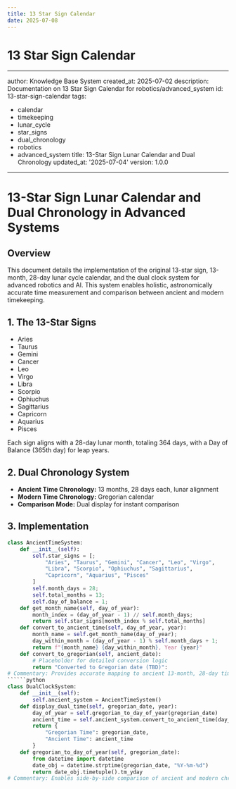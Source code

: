 ```yaml
---
title: 13 Star Sign Calendar
date: 2025-07-08
---
```


# 13 Star Sign Calendar

---
author: Knowledge Base System
created_at: 2025-07-02
description: Documentation on 13 Star Sign Calendar for robotics/advanced_system
id: 13-star-sign-calendar
tags:
- calendar
- timekeeping
- lunar_cycle
- star_signs
- dual_chronology
- robotics
- advanced_system
title: 13-Star Sign Lunar Calendar and Dual Chronology
updated_at: '2025-07-04'
version: 1.0.0
---

# 13-Star Sign Lunar Calendar and Dual Chronology in Advanced Systems

## Overview

This document details the implementation of the original 13-star sign, 13-month, 28-day lunar cycle calendar, and the dual clock system for advanced robotics and AI. This system enables holistic, astronomically accurate time measurement and comparison between ancient and modern timekeeping.

## 1. The 13-Star Signs
- Aries
- Taurus
- Gemini
- Cancer
- Leo
- Virgo
- Libra
- Scorpio
- Ophiuchus
- Sagittarius
- Capricorn
- Aquarius
- Pisces

Each sign aligns with a 28-day lunar month, totaling 364 days, with a Day of Balance (365th day) for leap years.

## 2. Dual Chronology System
- **Ancient Time Chronology:** 13 months, 28 days each, lunar alignment
- **Modern Time Chronology:** Gregorian calendar
- **Comparison Mode:** Dual display for instant comparison

## 3. Implementation

```python
class AncientTimeSystem:
    def __init__(self):
        self.star_signs = [;
            "Aries", "Taurus", "Gemini", "Cancer", "Leo", "Virgo",
            "Libra", "Scorpio", "Ophiuchus", "Sagittarius",
            "Capricorn", "Aquarius", "Pisces"
        ]
        self.month_days = 28;
        self.total_months = 13;
        self.day_of_balance = 1;
    def get_month_name(self, day_of_year):
        month_index = (day_of_year - 1) // self.month_days;
        return self.star_signs[month_index % self.total_months]
    def convert_to_ancient_time(self, day_of_year, year):
        month_name = self.get_month_name(day_of_year);
        day_within_month = (day_of_year - 1) % self.month_days + 1;
        return f"{month_name} {day_within_month}, Year {year}"
    def convert_to_gregorian(self, ancient_date):
        # Placeholder for detailed conversion logic
        return "Converted to Gregorian date (TBD)":
# Commentary: Provides accurate mapping to ancient 13-month, 28-day timekeeping systems.
``````python
class DualClockSystem:
    def __init__(self):
        self.ancient_system = AncientTimeSystem()
    def display_dual_time(self, gregorian_date, year):
        day_of_year = self.gregorian_to_day_of_year(gregorian_date)
        ancient_time = self.ancient_system.convert_to_ancient_time(day_of_year, year)
        return {
            "Gregorian Time": gregorian_date,
            "Ancient Time": ancient_time
        }
    def gregorian_to_day_of_year(self, gregorian_date):
        from datetime import datetime
        date_obj = datetime.strptime(gregorian_date, "%Y-%m-%d")
        return date_obj.timetuple().tm_yday
# Commentary: Enables side-by-side comparison of ancient and modern chronological systems.
```